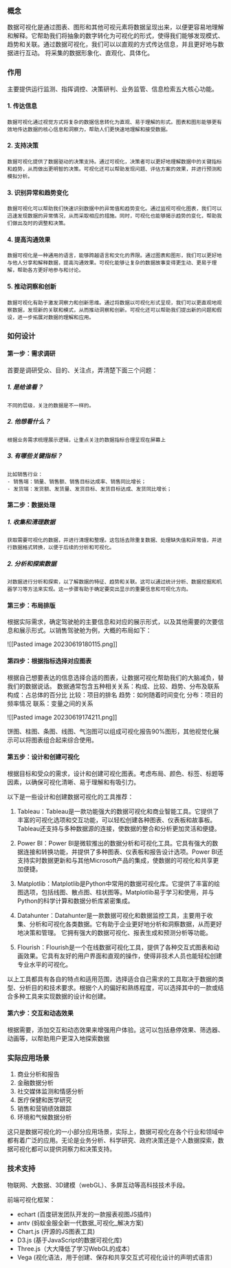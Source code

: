 ### 概念
数据可视化是通过图表、图形和其他可视元素将数据呈现出来，以便更容易地理解和解释。它帮助我们将抽象的数字转化为可视化的形式，使得我们能够发现模式、趋势和关联。通过数据可视化，我们可以以直观的方式传达信息，并且更好地与数据进行互动。
将采集的数据形象化、直观化、具体化。 

### 作用
主要提供运行监测、指挥调控、决策研判、业务监管、信息检索五大核心功能。

#### 1. 传达信息
	数据可视化通过视觉方式将复杂的数据信息转化为直观、易于理解的形式。图表和图形能够更有效地传达数据的核心信息和洞察力，帮助人们更快速地理解和接受数据。

#### 2.  支持决策
	数据可视化提供了数据驱动的决策支持。通过可视化，决策者可以更好地理解数据中的关键指标和趋势，从而做出更明智的决策。可视化还可以帮助发现问题、评估方案的效果，并进行预测和模拟分析。

#### 3. 识别异常和趋势变化
	数据可视化可以帮助我们快速识别数据中的异常值和趋势变化。通过监视可视化图表，我们可以迅速发现数据的异常情况，从而采取相应的措施。同时，可视化也能够揭示趋势的变化，帮助我们做出及时的调整和决策。
 
#### 4. 提高沟通效果
	数据可视化是一种通用的语言，能够跨越语言和文化的界限。通过图表和图形，我们可以更好地与他人分享和解释数据，提高沟通效果。可视化能够让复杂的数据故事变得更生动、更易于理解，帮助各方更好地参与和讨论。
    
#### 5. 推动洞察和创新
	数据可视化有助于激发洞察力和创新思维。通过将数据以可视化形式呈现，我们可以更直观地观察数据，发现新的关联和模式，从而推动洞察和创新。可视化还可以帮助我们提出新的问题和假设，进一步拓展对数据的理解和应用。



### 如何设计
#### 第一步：需求调研
首要是调研受众、目的、关注点，弄清楚下面三个问题：

##### 1. 是给谁看？
	不同的层级，关注的数据是不一样的。
##### 2. 他想看什么？
	根据业务需求梳理展示逻辑，让重点关注的数据指标合理呈现在屏幕上
##### 3. 有哪些关键指标？
	比如销售行业：
	- 销售端：销量、销售额、销售目标达成率、销售同比增长；
	- 发货端：发货额、发货量、发货目标、发货目标达成、发货同比增长；

#### 第二步：数据处理
##### 1. 收集和清理数据
	获取需要可视化的数据，并进行清理和整理。这包括去除重复数据、处理缺失值和异常值，并进行数据格式转换，以便于后续的分析和可视化。

##### 2. 分析和探索数据
	对数据进行分析和探索，以了解数据的特征、趋势和关联。这可以通过统计分析、数据挖掘和机器学习等方法来实现。这一步骤有助于确定要突出显示的重要信息和可视化方向。

#### 第三步：布局排版

根据实际需求，确定驾驶舱的主要信息和对应的展示形式，以及其他需要的次要信息和展示形式。以销售驾驶舱为例，大概的布局如下：

![[Pasted image 20230619180115.png]]

#### 第四步：根据指标选择对应图表
根据自己想要表达的信息选择合适的图表，让数据可视化帮助我们的大脑减负，替我们的数据说话。
数据通常包含五种相关关系：构成、比较、趋势、分布及联系
	构成：占总体的百分比
	比较：项目的排名
	趋势：如何随着时间变化
	分布：项目的频率情况
	联系：变量之间的关系

![[Pasted image 20230619174211.png]]

饼图、柱图、条图、线图、气泡图可以组成可视化报告90%图形，其他视觉化展示可以将图表组合起来综合使用。


#### 第五步：设计和创建可视化
根据目标和受众的需求，设计和创建可视化图表。考虑布局、颜色、标签、标题等因素，以确保可视化清晰、易于理解和有吸引力。

以下是一些设计和创建数据可视化的工具推荐：
1. Tableau：Tableau是一款功能强大的数据可视化和商业智能工具。它提供了丰富的可视化选项和交互功能，可以轻松创建各种图表、仪表板和故事板。Tableau还支持与多种数据源的连接，使数据的整合和分析更加灵活和便捷。
    
2. Power BI：Power BI是微软推出的数据分析和可视化工具。它具有强大的数据连接和转换功能，并提供了多种图表、仪表板和报告设计选项。Power BI还支持实时数据更新和与其他Microsoft产品的集成，使数据的可视化和共享更加便捷。
    
3. Matplotlib：Matplotlib是Python中常用的数据可视化库。它提供了丰富的绘图选项，包括线图、散点图、柱状图等。Matplotlib易于学习和使用，并与Python的科学计算和数据分析库紧密集成。
    
4. Datahunter：Datahunter是一款数据可视化和数据监控工具，主要用于收集、分析和可视化各类数据。它有助于企业更好地分析和洞察数据，从而更好地决策和管理。 它拥有强大的数据可视化、报表生成和预测分析等功能。
    
5. Flourish：Flourish是一个在线数据可视化工具，提供了各种交互式图表和动画效果。它具有友好的用户界面和直观的操作，使得非技术人员也能轻松创建专业水平的可视化。


以上工具都具有各自的特点和适用范围，选择适合自己需求的工具取决于数据的类型、分析目的和技术要求。根据个人的偏好和熟练程度，可以选择其中的一款或结合多种工具来实现数据的设计和创建。

#### 第六步：交互和动态效果
根据需要，添加交互和动态效果来增强用户体验。这可以包括悬停效果、筛选器、动画等，以帮助用户更深入地探索数据

### 实际应用场景

1. 商业分析和报告
2. 金融数据分析
3. 社交媒体监测和情感分析
4. 医疗保健和医学研究
5. 销售和营销绩效跟踪
6. 环境和气候数据分析

这只是数据可视化的一小部分应用场景，实际上，数据可视化在各个行业和领域中都有着广泛的应用。无论是业务分析、科学研究、政府决策还是个人数据探索，数据可视化都可以提供洞察力和决策支持。


### 技术支持

物联网、大数据、3D建模（webGL）、多屏互动等高科技技术手段。

前端可视化框架：
- echart (百度研发团队开发的一款报表视图JS插件)
- antv (蚂蚁金服全新一代数据_可视化_解决方案)
- Chart.js (开源的JS图表工具)
- D3.js (基于JavaScript的数据可视化库)
- Three.js（大大降低了学习WebGL的成本）
- Vega (视化语法，用于创建、保存和共享交互式可视化设计的声明式语言)